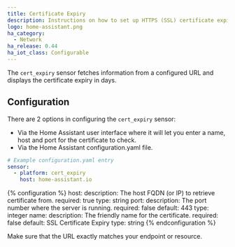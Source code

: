 ```yaml
---
title: Certificate Expiry
description: Instructions on how to set up HTTPS (SSL) certificate expiry sensors within Home Assistant.
logo: home-assistant.png
ha_category:
  - Network
ha_release: 0.44
ha_iot_class: Configurable
---
```


The `cert_expiry` sensor fetches information from a configured URL and displays the certificate expiry in days.

## Configuration

There are 2 options in configuring the `cert_expiry` sensor:

- Via the Home Assistant user interface where it will let you enter a name, host and port for the certificate to check.
- Via the Home Assistant configuration.yaml file.


```yaml
# Example configuration.yaml entry
sensor:
  - platform: cert_expiry
    host: home-assistant.io
```

{% configuration %}
host:
  description: The host FQDN (or IP) to retrieve certificate from.
  required: true
  type: string
port:
  description: The port number where the server is running.
  required: false
  default: 443
  type: integer
name:
  description: The friendly name for the certificate.
  required: false
  default: SSL Certificate Expiry
  type: string
{% endconfiguration %}

<div class='note warning'>
Make sure that the URL exactly matches your endpoint or resource.
</div>
